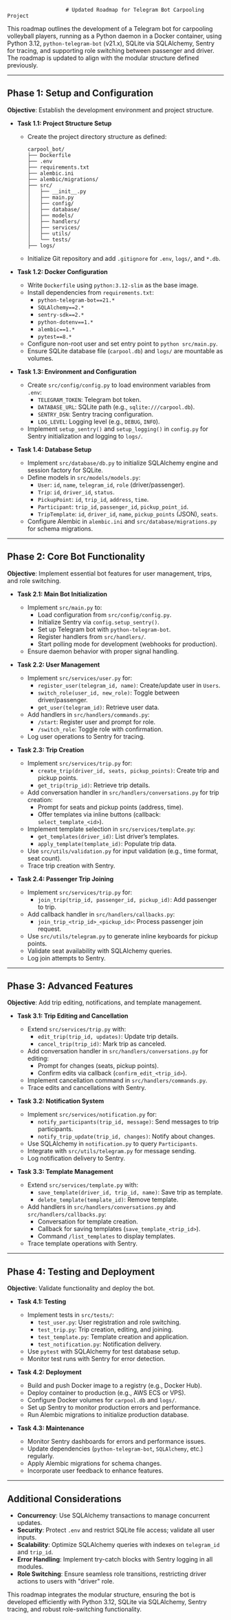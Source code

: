                        # Updated Roadmap for Telegram Bot Carpooling Project

This roadmap outlines the development of a Telegram bot for carpooling volleyball players, running as a Python daemon in a Docker container, using Python 3.12, `python-telegram-bot` (v21.x), SQLite via SQLAlchemy, Sentry for tracing, and supporting role switching between passenger and driver. The roadmap is updated to align with the modular structure defined previously.

---

## Phase 1: Setup and Configuration

**Objective**: Establish the development environment and project structure.

- **Task 1.1: Project Structure Setup**

    - Create the project directory structure as defined:
      ```
      carpool_bot/
      ├── Dockerfile
      ├── .env
      ├── requirements.txt
      ├── alembic.ini
      ├── alembic/migrations/
      ├── src/
      │   ├── __init__.py
      │   ├── main.py
      │   ├── config/
      │   ├── database/
      │   ├── models/
      │   ├── handlers/
      │   ├── services/
      │   ├── utils/
      │   └── tests/
      ├── logs/
      ```
    - Initialize Git repository and add `.gitignore` for `.env`, `logs/`, and `*.db`.

- **Task 1.2: Docker Configuration**

    - Write `Dockerfile` using `python:3.12-slim` as the base image.
    - Install dependencies from `requirements.txt`:
        - `python-telegram-bot==21.*`
        - `SQLAlchemy==2.*`
        - `sentry-sdk==2.*`
        - `python-dotenv==1.*`
        - `alembic==1.*`
        - `pytest==8.*`
    - Configure non-root user and set entry point to `python src/main.py`.
    - Ensure SQLite database file (`carpool.db`) and `logs/` are mountable as volumes.

- **Task 1.3: Environment and Configuration**

    - Create `src/config/config.py` to load environment variables from `.env`:
        - `TELEGRAM_TOKEN`: Telegram bot token.
        - `DATABASE_URL`: SQLite path (e.g., `sqlite:///carpool.db`).
        - `SENTRY_DSN`: Sentry tracing configuration.
        - `LOG_LEVEL`: Logging level (e.g., `DEBUG`, `INFO`).
    - Implement `setup_sentry()` and `setup_logging()` in `config.py` for Sentry initialization and logging to `logs/`.

- **Task 1.4: Database Setup**

    - Implement `src/database/db.py` to initialize SQLAlchemy engine and session factory for SQLite.
    - Define models in `src/models/models.py`:
        - `User`: `id`, `name`, `telegram_id`, `role` (driver/passenger).
        - `Trip`: `id`, `driver_id`, `status`.
        - `PickupPoint`: `id`, `trip_id`, `address`, `time`.
        - `Participant`: `trip_id`, `passenger_id`, `pickup_point_id`.
        - `TripTemplate`: `id`, `driver_id`, `name`, `pickup_points` (JSON), `seats`.
    - Configure Alembic in `alembic.ini` and `src/database/migrations.py` for schema migrations.

---

## Phase 2: Core Bot Functionality

**Objective**: Implement essential bot features for user management, trips, and role switching.

- **Task 2.1: Main Bot Initialization**

    - Implement `src/main.py` to:
        - Load configuration from `src/config/config.py`.
        - Initialize Sentry via `config.setup_sentry()`.
        - Set up Telegram bot with `python-telegram-bot`.
        - Register handlers from `src/handlers/`.
        - Start polling mode for development (webhooks for production).
    - Ensure daemon behavior with proper signal handling.

- **Task 2.2: User Management**

    - Implement `src/services/user.py` for:
        - `register_user(telegram_id, name)`: Create/update user in `Users`.
        - `switch_role(user_id, new_role)`: Toggle between driver/passenger.
        - `get_user(telegram_id)`: Retrieve user data.
    - Add handlers in `src/handlers/commands.py`:
        - `/start`: Register user and prompt for role.
        - `/switch_role`: Toggle role with confirmation.
    - Log user operations to Sentry for tracing.

- **Task 2.3: Trip Creation**

    - Implement `src/services/trip.py` for:
        - `create_trip(driver_id, seats, pickup_points)`: Create trip and pickup points.
        - `get_trip(trip_id)`: Retrieve trip details.
    - Add conversation handler in `src/handlers/conversations.py` for trip creation:
        - Prompt for seats and pickup points (address, time).
        - Offer templates via inline buttons (callback: `select_template_<id>`).
    - Implement template selection in `src/services/template.py`:
        - `get_templates(driver_id)`: List driver’s templates.
        - `apply_template(template_id)`: Populate trip data.
    - Use `src/utils/validation.py` for input validation (e.g., time format, seat count).
    - Trace trip creation with Sentry.

- **Task 2.4: Passenger Trip Joining**

    - Implement `src/services/trip.py` for:
        - `join_trip(trip_id, passenger_id, pickup_id)`: Add passenger to trip.
    - Add callback handler in `src/handlers/callbacks.py`:
        - `join_trip_<trip_id>_<pickup_id>`: Process passenger join request.
    - Use `src/utils/telegram.py` to generate inline keyboards for pickup points.
    - Validate seat availability with SQLAlchemy queries.
    - Log join attempts to Sentry.

---

## Phase 3: Advanced Features

**Objective**: Add trip editing, notifications, and template management.

- **Task 3.1: Trip Editing and Cancellation**

    - Extend `src/services/trip.py` with:
        - `edit_trip(trip_id, updates)`: Update trip details.
        - `cancel_trip(trip_id)`: Mark trip as canceled.
    - Add conversation handler in `src/handlers/conversations.py` for editing:
        - Prompt for changes (seats, pickup points).
        - Confirm edits via callback (`confirm_edit_<trip_id>`).
    - Implement cancellation command in `src/handlers/commands.py`.
    - Trace edits and cancellations with Sentry.

- **Task 3.2: Notification System**

    - Implement `src/services/notification.py` for:
        - `notify_participants(trip_id, message)`: Send messages to trip participants.
        - `notify_trip_update(trip_id, changes)`: Notify about changes.
    - Use SQLAlchemy in `notification.py` to query `Participants`.
    - Integrate with `src/utils/telegram.py` for message sending.
    - Log notification delivery to Sentry.

- **Task 3.3: Template Management**

    - Extend `src/services/template.py` with:
        - `save_template(driver_id, trip_id, name)`: Save trip as template.
        - `delete_template(template_id)`: Remove template.
    - Add handlers in `src/handlers/conversations.py` and `src/handlers/callbacks.py`:
        - Conversation for template creation.
        - Callback for saving templates (`save_template_<trip_id>`).
        - Command `/list_templates` to display templates.
    - Trace template operations with Sentry.

---

## Phase 4: Testing and Deployment

**Objective**: Validate functionality and deploy the bot.

- **Task 4.1: Testing**

    - Implement tests in `src/tests/`:
        - `test_user.py`: User registration and role switching.
        - `test_trip.py`: Trip creation, editing, and joining.
        - `test_template.py`: Template creation and application.
        - `test_notification.py`: Notification delivery.
    - Use `pytest` with SQLAlchemy for test database setup.
    - Monitor test runs with Sentry for error detection.

- **Task 4.2: Deployment**

    - Build and push Docker image to a registry (e.g., Docker Hub).
    - Deploy container to production (e.g., AWS ECS or VPS).
    - Configure Docker volumes for `carpool.db` and `logs/`.
    - Set up Sentry to monitor production errors and performance.
    - Run Alembic migrations to initialize production database.

- **Task 4.3: Maintenance**

    - Monitor Sentry dashboards for errors and performance issues.
    - Update dependencies (`python-telegram-bot`, `SQLAlchemy`, etc.) regularly.
    - Apply Alembic migrations for schema changes.
    - Incorporate user feedback to enhance features.

---

## Additional Considerations

- **Concurrency**: Use SQLAlchemy transactions to manage concurrent updates.
- **Security**: Protect `.env` and restrict SQLite file access; validate all user inputs.
- **Scalability**: Optimize SQLAlchemy queries with indexes on `telegram_id` and `trip_id`.
- **Error Handling**: Implement try-catch blocks with Sentry logging in all modules.
- **Role Switching**: Ensure seamless role transitions, restricting driver actions to users with "driver" role.

This roadmap integrates the modular structure, ensuring the bot is developed efficiently with Python 3.12, SQLite via SQLAlchemy, Sentry tracing, and robust role-switching functionality.
